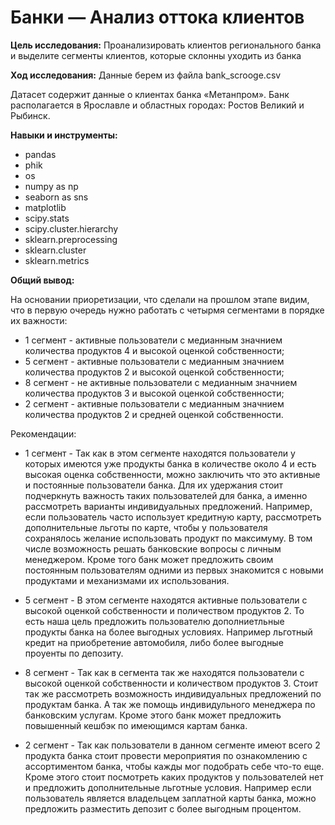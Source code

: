# Банки — Анализ оттока клиентов

__Цель исследования:__ Проанализировать клиентов регионального банка и выделите сегменты клиентов, которые склонны уходить из банка

**Ход исследования:** Данные берем из файла bank_scrooge.csv

Датасет содержит данные о клиентах банка «Метанпром». Банк располагается в Ярославле и областных городах: Ростов Великий и Рыбинск.

**Навыки и инструменты:** 
- pandas
- phik
- os
- numpy as np
- seaborn as sns
- matplotlib
- scipy.stats
- scipy.cluster.hierarchy
- sklearn.preprocessing
- sklearn.cluster
- sklearn.metrics

**Общий вывод:**

На основании приоретизации, что сделали на прошлом этапе видим, что в первую очередь нужно работать с четырмя сегментами в порядке их важности:
 - 1 сегмент - активные пользователи с медианным значнием количества продуктов 4 и высокой оценкой собственности;
 - 5 сегмент - активные пользователи с медианным значнием количества продуктов 2 и высокой оценкой собственности;
 - 8 сегмент - не активные пользователи с медианным значнием количества продуктов 3 и высокой оценкой собственности;
 - 2 сегмент - активные пользователи с медианным значнием количества продуктов 2 и средней оценкой собственности.

Рекомендации:

- 1 сегмент - Так как в этом сегменте находятся пользователи у которых имеются уже продукты банка в количестве около 4 и есть высокая оценка собственности, можно заключить что это активные и постоянные пользователи банка. Для их удержания стоит подчеркнуть важность таких пользователей для банка, а именно рассмотреть варианты индивидуальных предложений. Например, если пользователь часто использует кредитную карту, рассмотреть дополнительные льготы по карте, чтобы у пользователя сохранялось желание использовать продукт по максимуму. В том числе возможность решать банковские вопросы с личным менеджером. Кроме того банк может предложить своим постоянным пользователям одними из первых знакомится с новыми продуктами и механизмами их использования.


- 5 сегмент - В этом сегменте находятся активные пользователи с высокой оценкой собственности и поличеством продуктов 2. То есть наша цель предложить пользователю дополниетльные продукты банка на более выгодных условиях. Например льготный кредит на приобретение автомобиля, либо более выгодные проуенты по депозиту.


- 8 сегмент - Так как в сегмента так же находятся пользователи с высокой оценкой собственности и количеством продуктов 3. Стоит так же рассмотреть возможность индивидуальных предложений по продуктам банка. А так же помощь индивидульного менеджера по банковским услугам. Кроме этого банк может предложить повышенный кешбэк по имеющимся картам банка.


- 2 сегмент - Так как пользователи в данном сегменте имеют всего 2 продукта банка стоит провести мероприятия по ознакомлению с ассортиментом банка, чтобы кажды мог подобрать себе что-то еще. Кроме этого стоит посмотреть каких продуктов у пользователей нет и предложить дополнительные льготные условия. Например если пользователь является владельцем заплатной карты банка, можно предложить разместить депозит с более выгодным процентом.
